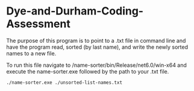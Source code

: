 # Dye-and-Durham-Coding-Assessment

The purpose of this program is to point to a .txt file in command line and have the program read, sorted (by last name), and write the newly sorted names to a new file.

To run this file navigate to /name-sorter/bin/Release/net6.0/win-x64 and execute the name-sorter.exe followed by the path to your .txt file.

```./name-sorter.exe ./unsorted-list-names.txt```

